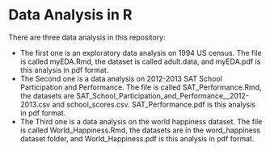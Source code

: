 # Data Analysis in R

There are three data analysis in this repository:

<ul>

<li>The first one is an exploratory data analysis on 1994 US census. The file is called myEDA.Rmd, the dataset is called adult.data, and myEDA.pdf is this analysis in pdf format.</li>

<li>The Second one is a data analysis on 2012-2013 SAT School Participation and Performance. The file is called SAT_Performance.Rmd, the datasets are SAT_School_Participation_and_Performance__2012-2013.csv and school_scores.csv. SAT_Performance.pdf is this analysis in pdf format.</li>

<li>The Third one is a data analysis on the world happiness dataset. The file is called World_Happiness.Rmd, the datasets are in the word_happiness dataset folder, and World_Happiness.pdf is this analysis in pdf format.</li>
  
</ul>
